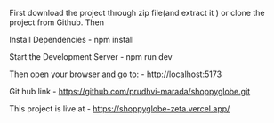 First download the project through zip file(and extract it ) or clone the project from Github.
Then 

Install Dependencies                    - npm install

Start the Development Server            - npm run dev

Then open your browser and go to:       - http://localhost:5173

Git hub link                            - https://github.com/prudhvi-marada/shoppyglobe.git

This project is live at                 - https://shoppyglobe-zeta.vercel.app/